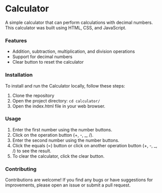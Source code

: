 <h1>Calculator</h1>

A simple calculator that can perform calculations with decimal numbers. This calculator was built using HTML, CSS, and JavaScript.

<h3>Features</h3>
<ul>
    <li>Addition, subtraction, multiplication, and division operations</li>
    <li>Support for decimal numbers</li>
    <li>Clear button to reset the calculator</li>
</ul>

<h3>Installation</h3>
<p>To install and run the Calculator locally, follow these steps:</p>

<ol>
<li>Clone the repository</li>
<li>Open the project directory: <code>cd calculator/</code></li>
<li>Open the index.html file in your web browser.</li>
</ol>

<h3>Usage</h3>
<ol>
    <li>Enter the first number using the number buttons.</li>
    <li>Click on the operation button (+, -, _, /).</li>
    <li>Enter the second number using the number buttons.</li>
    <li>Click the equals (=) button or click on another operation button (+, -, _, /) to see the result.</li>
    <li>To clear the calculator, click the clear button.</li>
</ol>

<h3>Contributing</h3>
Contributions are welcome! If you find any bugs or have suggestions for improvements, please open an issue or submit a pull request.
